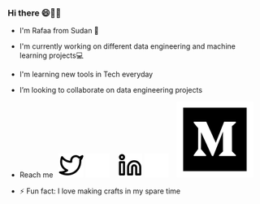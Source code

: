 ### Hi there 😄👋👋
- I'm Rafaa from Sudan 🏡
- I'm currently working on different data engineering and machine learning projects💻
- I'm learning new tools in Tech everyday
- I’m looking to collaborate on data engineering projects
- Reach me &nbsp;  [![website](./icons/twitter-light.svg)](https://twitter.com/RafaaAhmed19#gh-light-mode-only)
[![website](./icons/twitter-dark.svg)](https://twitter.com/RafaaAhmed19#gh-dark-mode-only)
&nbsp;&nbsp;
[![website](./icons/linkedin-light.svg)](https://www.linkedin.com/in/rafaa-ahmed-0b380923a/#gh-light-mode-only) 
[![website](./icons/linkedin-dark.svg)](https://www.linkedin.com/in/rafaa-ahmed-0b380923a/#gh-dark-mode-only) 
&nbsp;&nbsp;
[![website](./icons/medium-light.svg)](https://medium.com/@rafaesam0#)

- ⚡ Fun fact: I love making crafts in my spare time


<!-- 
![Rafaa's github stats](https://github-readme-stats.vercel.app/api?username=rafaesam) -->


<!-- [![website](./i/medium-light5.svg)](https://medium.com/@rafaesam0#) -->
